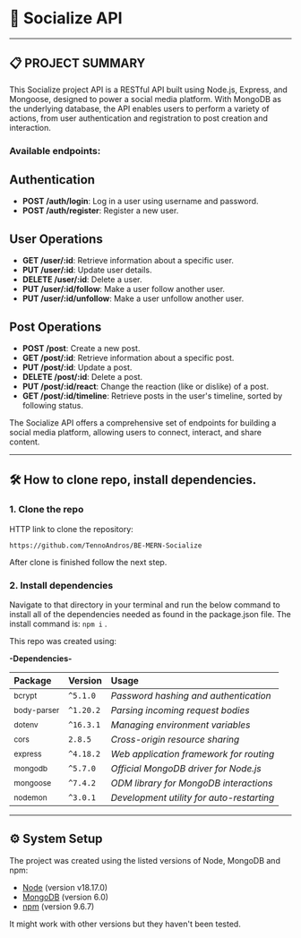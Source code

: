 # 📖 Socialize API

---

## 📋 PROJECT SUMMARY

This Socialize project API is a RESTful API built using Node.js, Express, and Mongoose, designed to power a social media platform. With MongoDB as the underlying database, the API enables users to perform a variety of actions, from user authentication and registration to post creation and interaction.

### Available endpoints:

## Authentication

- **POST /auth/login**: Log in a user using username and password.
- **POST /auth/register**: Register a new user.

## User Operations

- **GET /user/:id**: Retrieve information about a specific user.
- **PUT /user/:id**: Update user details.
- **DELETE /user/:id**: Delete a user.
- **PUT /user/:id/follow**: Make a user follow another user.
- **PUT /user/:id/unfollow**: Make a user unfollow another user.

## Post Operations

- **POST /post**: Create a new post.
- **GET /post/:id**: Retrieve information about a specific post.
- **PUT /post/:id**: Update a post.
- **DELETE /post/:id**: Delete a post.
- **PUT /post/:id/react**: Change the reaction (like or dislike) of a post.
- **GET /post/:id/timeline**: Retrieve posts in the user's timeline, sorted by following status.

The Socialize API offers a comprehensive set of endpoints for building a social media platform, allowing users to connect, interact, and share content.

---

## 🛠️ How to clone repo, install dependencies.

### 1. Clone the repo

HTTP link to clone the repository:

```
https://github.com/TennoAndros/BE-MERN-Socialize
```

After clone is finished follow the next step.

### 2. Install dependencies

Navigate to that directory in your terminal and run the below command to install all of the dependencies needed as found in the package.json file.
The install command is: `npm i` .

This repo was created using:

**-Dependencies-**

| Package                | Version   | Usage                                     |
| :--------------------- | :-------- | :---------------------------------------- |
| <sub>bcrypt</sub>      | `^5.1.0`  | _Password hashing and authentication_     |
| <sub>body-parser</sub> | `^1.20.2` | _Parsing incoming request bodies_         |
| <sub>dotenv</sub>      | `^16.3.1` | _Managing environment variables_          |
| <sub>cors</sub>        | `2.8.5`   | _Cross-origin resource sharing_           |
| <sub>express</sub>     | `^4.18.2` | _Web application framework for routing_   |
| <sub>mongodb</sub>     | `^5.7.0`  | _Official MongoDB driver for Node.js_     |
| <sub>mongoose</sub>    | `^7.4.2`  | _ODM library for MongoDB interactions_    |
| <sub>nodemon</sub>     | `^3.0.1`  | _Development utility for auto-restarting_ |

---

## ⚙️ System Setup

The project was created using the listed versions of Node, MongoDB and npm:

- [Node](https://nodejs.org/en/) (version v18.17.0)
- [MongoDB](https://www.mongodb.com/) (version 6.0)
- [npm](https://www.npmjs.com/) (version 9.6.7)

It might work with other versions but they haven't been tested.
